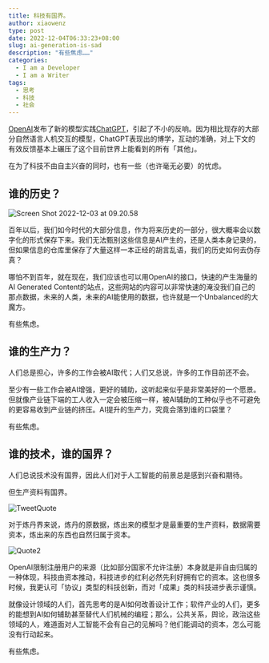 ```yaml
---
title: 科技有国界。
author: xiaowenz
type: post
date: 2022-12-04T06:33:23+08:00
slug: ai-generation-is-sad
description: "有些焦虑……"
categories:
  - I am a Developer
  - I am a Writer
tags:
  - 思考
  - 科技
  - 社会
---
```


[OpenAI](https://openai.com)发布了新的模型实践[ChatGPT](https://chat.openai.com/chat)，引起了不小的反响。因为相比现存的大部分自然语言人机交互的模型，ChatGPT表现出的博学，互动的准确，对上下文的有效反馈基本上碾压了这个目前世界上能看到的所有「其他」。

在为了科技不由自主兴奋的同时，也有一些（也许毫无必要）的忧虑。

## 谁的历史？

![Screen Shot 2022-12-03 at 09.20.58](https://vip2.loli.io/2022/12/04/fdU89S653Iom1tD.png)

百年以后，我们如今时代的大部分信息，作为将来历史的一部分，很大概率会以数字化的形式保存下来。我们无法甄别这些信息是AI产生的，还是人类本身记录的，但如果信息的仓库里保存了大量这样一本正经的胡言乱语，我们的历史如何去伪存真？

哪怕不到百年，就在现在，我们应该也可以用OpenAI的接口，快速的产生海量的AI Generated Content的站点，这些网站的内容可以非常快速的淹没我们自己的那点数据，未来的人类，未来的AI能使用的数据，也许就是一个Unbalanced的大魔方。

有些焦虑。

## 谁的生产力？

人们总是担心，许多的工作会被AI取代；人们又总说，许多的工作目前还不会。

至少有一些工作会被AI增强，更好的辅助，这听起来似乎是非常美好的一个愿景。但就像产业链下端的工人收入一定会被压缩一样，被AI辅助的工种似乎也不可避免的更容易收到产业链的挤压。AI提升的生产力，究竟会落到谁的口袋里？

有些焦虑。

## 谁的技术，谁的国界？

人们总说技术没有国界，因此人们对于人工智能的前景总是感到兴奋和期待。

但生产资料有国界。

![TweetQuote](https://vip2.loli.io/2022/12/04/rph8iqH6NCgOeuw.jpg)

对于炼丹界来说，炼丹的原数据，炼出来的模型才是最重要的生产资料，数据需要资本，炼出来的东西也自然归属于资本。

![Quote2](https://vip2.loli.io/2022/12/04/m2JdcwinsZgWQzK.jpg)


OpenAI限制注册用户的来源（比如部分国家不允许注册）本身就是非自由归属的一种体现，科技由资本推动，科技进步的红利必然先利好拥有它的资本。这也很多时候，我更认可「协议」类型的科技创新，而对「成果」类的科技进步表示谨慎。

就像设计领域的人们，首先思考的是AI如何改善设计工作；软件产业的人们，更多的能想到AI如何辅助甚至替代人们机械的编程；那么，公共关系，舆论，政治这些领域的人，难道面对人工智能不会有自己的见解吗？他们能调动的资本，怎么可能没有行动起来。

有些焦虑。
